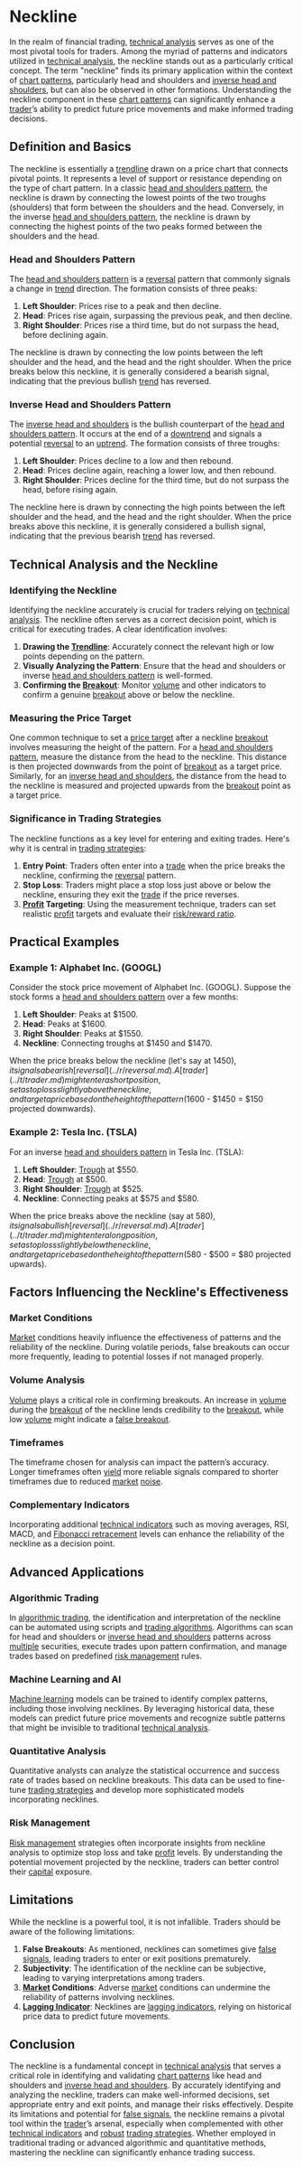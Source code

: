 # Neckline

In the realm of financial trading, [technical analysis](../t/technical_analysis.md) serves as one of the most pivotal tools for traders. Among the myriad of patterns and indicators utilized in [technical analysis](../t/technical_analysis.md), the neckline stands out as a particularly critical concept. The term "neckline" finds its primary application within the context of [chart patterns](../c/chart_patterns.md), particularly head and shoulders and [inverse head and shoulders](../i/inverse_head_and_shoulders.md), but can also be observed in other formations. Understanding the neckline component in these [chart patterns](../c/chart_patterns.md) can significantly enhance a [trader](../t/trader.md)’s ability to predict future price movements and make informed trading decisions.

## Definition and Basics

The neckline is essentially a [trendline](../t/trendline.md) drawn on a price chart that connects pivotal points. It represents a level of support or resistance depending on the type of chart pattern. In a classic [head and shoulders pattern](../h/head_and_shoulders_pattern.md), the neckline is drawn by connecting the lowest points of the two troughs (shoulders) that form between the shoulders and the head. Conversely, in the inverse [head and shoulders pattern](../h/head_and_shoulders_pattern.md), the neckline is drawn by connecting the highest points of the two peaks formed between the shoulders and the head.

### Head and Shoulders Pattern

The [head and shoulders pattern](../h/head_and_shoulders_pattern.md) is a [reversal](../r/reversal.md) pattern that commonly signals a change in [trend](../t/trend.md) direction. The formation consists of three peaks:

1. **Left Shoulder**: Prices rise to a peak and then decline.
2. **Head**: Prices rise again, surpassing the previous peak, and then decline.
3. **Right Shoulder**: Prices rise a third time, but do not surpass the head, before declining again.

The neckline is drawn by connecting the low points between the left shoulder and the head, and the head and the right shoulder. When the price breaks below this neckline, it is generally considered a bearish signal, indicating that the previous bullish [trend](../t/trend.md) has reversed.

### Inverse Head and Shoulders Pattern

The [inverse head and shoulders](../i/inverse_head_and_shoulders.md) is the bullish counterpart of the [head and shoulders pattern](../h/head_and_shoulders_pattern.md). It occurs at the end of a [downtrend](../d/downtrend.md) and signals a potential [reversal](../r/reversal.md) to an [uptrend](../u/uptrend.md). The formation consists of three troughs:

1. **Left Shoulder**: Prices decline to a low and then rebound.
2. **Head**: Prices decline again, reaching a lower low, and then rebound.
3. **Right Shoulder**: Prices decline for the third time, but do not surpass the head, before rising again.

The neckline here is drawn by connecting the high points between the left shoulder and the head, and the head and the right shoulder. When the price breaks above this neckline, it is generally considered a bullish signal, indicating that the previous bearish [trend](../t/trend.md) has reversed.

## Technical Analysis and the Neckline

### Identifying the Neckline

Identifying the neckline accurately is crucial for traders relying on [technical analysis](../t/technical_analysis.md). The neckline often serves as a correct decision point, which is critical for executing trades. A clear identification involves:

1. **Drawing the [Trendline](../t/trendline.md)**: Accurately connect the relevant high or low points depending on the pattern.
2. **Visually Analyzing the Pattern**: Ensure that the head and shoulders or inverse [head and shoulders pattern](../h/head_and_shoulders_pattern.md) is well-formed.
3. **Confirming the [Breakout](../b/breakout.md)**: Monitor [volume](../v/volume.md) and other indicators to confirm a genuine [breakout](../b/breakout.md) above or below the neckline.

### Measuring the Price Target

One common technique to set a [price target](../p/price_target.md) after a neckline [breakout](../b/breakout.md) involves measuring the height of the pattern. For a [head and shoulders pattern](../h/head_and_shoulders_pattern.md), measure the distance from the head to the neckline. This distance is then projected downwards from the point of [breakout](../b/breakout.md) as a target price. Similarly, for an [inverse head and shoulders](../i/inverse_head_and_shoulders.md), the distance from the head to the neckline is measured and projected upwards from the [breakout](../b/breakout.md) point as a target price.

### Significance in Trading Strategies

The neckline functions as a key level for entering and exiting trades. Here's why it is central in [trading strategies](../t/trading_strategies.md):

1. **Entry Point**: Traders often enter into a [trade](../t/trade.md) when the price breaks the neckline, confirming the [reversal](../r/reversal.md) pattern.
2. **Stop Loss**: Traders might place a stop loss just above or below the neckline, ensuring they exit the [trade](../t/trade.md) if the price reverses.
3. **[Profit](../p/profit.md) Targeting**: Using the measurement technique, traders can set realistic [profit](../p/profit.md) targets and evaluate their [risk/reward ratio](../r/risk_reward_ratio.md).

## Practical Examples

### Example 1: Alphabet Inc. (GOOGL)

Consider the stock price movement of Alphabet Inc. (GOOGL). Suppose the stock forms a [head and shoulders pattern](../h/head_and_shoulders_pattern.md) over a few months:

1. **Left Shoulder**: Peaks at $1500.
2. **Head**: Peaks at $1600.
3. **Right Shoulder**: Peaks at $1550.
4. **Neckline**: Connecting troughs at $1450 and $1470.

When the price breaks below the neckline (let's say at $1450), it signals a bearish [reversal](../r/reversal.md). A [trader](../t/trader.md) might enter a short position, set a stop loss slightly above the neckline, and target a price based on the height of the pattern ($1600 - $1450 = $150 projected downwards).

### Example 2: Tesla Inc. (TSLA)

For an inverse [head and shoulders pattern](../h/head_and_shoulders_pattern.md) in Tesla Inc. (TSLA):

1. **Left Shoulder**: [Trough](../t/trough.md) at $550.
2. **Head**: [Trough](../t/trough.md) at $500.
3. **Right Shoulder**: [Trough](../t/trough.md) at $525.
4. **Neckline**: Connecting peaks at $575 and $580.

When the price breaks above the neckline (say at $580), it signals a bullish [reversal](../r/reversal.md). A [trader](../t/trader.md) might enter a long position, set a stop loss slightly below the neckline, and target a price based on the height of the pattern ($580 - $500 = $80 projected upwards).

## Factors Influencing the Neckline's Effectiveness

### Market Conditions

[Market](../m/market.md) conditions heavily influence the effectiveness of patterns and the reliability of the neckline. During volatile periods, false breakouts can occur more frequently, leading to potential losses if not managed properly.

### Volume Analysis

[Volume](../v/volume.md) plays a critical role in confirming breakouts. An increase in [volume](../v/volume.md) during the [breakout](../b/breakout.md) of the neckline lends credibility to the [breakout](../b/breakout.md), while low [volume](../v/volume.md) might indicate a [false breakout](../f/false_breakout.md).

### Timeframes

The timeframe chosen for analysis can impact the pattern’s accuracy. Longer timeframes often [yield](../y/yield.md) more reliable signals compared to shorter timeframes due to reduced [market](../m/market.md) [noise](../n/noise.md).

### Complementary Indicators

Incorporating additional [technical indicators](../t/technical_indicator.md) such as moving averages, RSI, MACD, and [Fibonacci retracement](../f/fibonacci_retracement.md) levels can enhance the reliability of the neckline as a decision point.

## Advanced Applications

### Algorithmic Trading

In [algorithmic trading](../a/accountability.md), the identification and interpretation of the neckline can be automated using scripts and [trading algorithms](../t/trading_algorithms.md). Algorithms can scan for head and shoulders or [inverse head and shoulders](../i/inverse_head_and_shoulders.md) patterns across [multiple](../m/multiple.md) securities, execute trades upon pattern confirmation, and manage trades based on predefined [risk management](../r/risk_management.md) rules.

### Machine Learning and AI

[Machine learning](../m/machine_learning.md) models can be trained to identify complex patterns, including those involving necklines. By leveraging historical data, these models can predict future price movements and recognize subtle patterns that might be invisible to traditional [technical analysis](../t/technical_analysis.md).

### Quantitative Analysis

Quantitative analysts can analyze the statistical occurrence and success rate of trades based on neckline breakouts. This data can be used to fine-tune [trading strategies](../t/trading_strategies.md) and develop more sophisticated models incorporating necklines.

### Risk Management

[Risk management](../r/risk_management.md) strategies often incorporate insights from neckline analysis to optimize stop loss and take [profit](../p/profit.md) levels. By understanding the potential movement projected by the neckline, traders can better control their [capital](../c/capital.md) exposure.

## Limitations

While the neckline is a powerful tool, it is not infallible. Traders should be aware of the following limitations:

1. **False Breakouts**: As mentioned, necklines can sometimes give [false signals](../f/false_signals_in_trading.md), leading traders to enter or exit positions prematurely.
2. **Subjectivity**: The identification of the neckline can be subjective, leading to varying interpretations among traders.
3. **[Market](../m/market.md) Conditions**: Adverse [market](../m/market.md) conditions can undermine the reliability of patterns involving necklines.
4. **[Lagging Indicator](../l/lagging_indicator.md)**: Necklines are [lagging indicators](../l/lagging_indicators.md), relying on historical price data to predict future movements.

## Conclusion

The neckline is a fundamental concept in [technical analysis](../t/technical_analysis.md) that serves a critical role in identifying and validating [chart patterns](../c/chart_patterns.md) like head and shoulders and [inverse head and shoulders](../i/inverse_head_and_shoulders.md). By accurately identifying and analyzing the neckline, traders can make well-informed decisions, set appropriate entry and exit points, and manage their risks effectively. Despite its limitations and potential for [false signals](../f/false_signals_in_trading.md), the neckline remains a pivotal tool within the [trader](../t/trader.md)’s arsenal, especially when complemented with other [technical indicators](../t/technical_indicator.md) and [robust](../r/robust.md) [trading strategies](../t/trading_strategies.md). Whether employed in traditional trading or advanced algorithmic and quantitative methods, mastering the neckline can significantly enhance trading success.